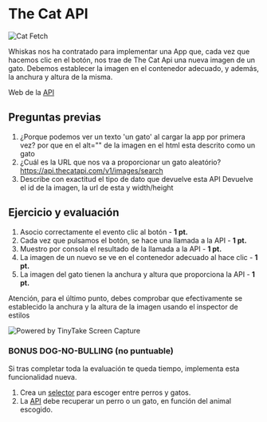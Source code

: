 # The Cat API

![Cat Fetch](cat-fetch.gif)

Whiskas nos ha contratado para implementar una App que, cada vez que hacemos clic en el botón, nos trae de The Cat Api una nueva imagen de un gato. Debemos establecer la imagen en el contenedor adecuado, y además, la anchura y altura de la misma.

Web de la [API](https://developers.thecatapi.com/view-account/ylX4blBYT9FaoVd6OhvR?report=bOoHBz-8t)

## Preguntas previas

1. ¿Porque podemos ver un texto 'un gato' al cargar la app por primera vez?
por que en el alt="" de la imagen en el html esta descrito como un gato
2. ¿Cuál es la URL que nos va a proporcionar un gato aleatório?
https://api.thecatapi.com/v1/images/search
3. Describe con exactitud el tipo de dato que devuelve esta API
Devuelve el id de la imagen, la url de esta y width/height

## Ejercicio y evaluación

1. Asocio correctamente el evento clic al botón - **1 pt.**
2. Cada vez que pulsamos el botón, se hace una llamada a la API - **1 pt.**
3. Muestro por consola el resultado de la llamada a la API - **1 pt.**
4. La imagen de un nuevo se ve en el contenedor adecuado al hace clic - **1 pt.**
5. La imagen del gato tienen la anchura y altura que proporciona la API - **1 pt.**

Atención, para el último punto, debes comprobar que efectivamente se establecido la anchura y la altura de la imagen usando el inspector de estilos

<img src="https://oscarm.tinytake.com/media/147286d?filename=1683963725130_TinyTake13-05-2023-09-41-41_638195605251346944.png&sub_type=thumbnail_preview&type=attachment&width=1199&height=502" title="Powered by TinyTake Screen Capture"/><br>

### BONUS DOG-NO-BULLING (no puntuable)

Si tras completar toda la evaluación te queda tiempo, implementa esta funcionalidad nueva.

1. Crea un [selector](https://www.w3schools.com/tags/tag_select.asp) para escoger entre perros y gatos.
2. La [API](https://developers.thecatapi.com/view-account/ylX4blBYT9FaoVd6OhvR?report=8FfZAkNzs) debe recuperar un perro o un gato, en función del animal escogido.

